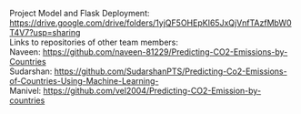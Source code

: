Project Model and Flask Deployment: https://drive.google.com/drive/folders/1yjQF5OHEpKI65JxQjVnfTAzfMbW0T4V7?usp=sharing <br>
Links to repositories of other team members: <br>
Naveen: https://github.com/naveen-81229/Predicting-CO2-Emissions-by-Countries <br>
Sudarshan: https://github.com/SudarshanPTS/Predicting-Co2-Emissions-of-Countries-Using-Machine-Learning- <br>
Manivel: https://github.com/vel2004/Predicting-CO2-Emission-by-countries
